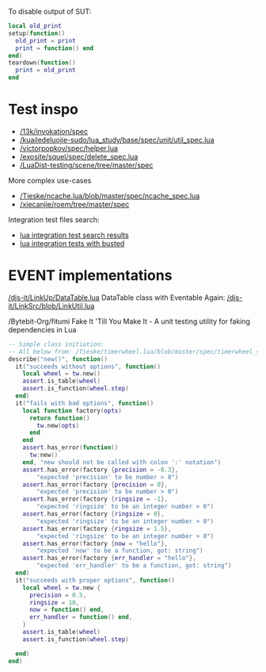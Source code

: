 To disable output of SUT:

```lua
local old_print
setup(function()
  old_print = print
  print = function() end
end)
teardown(function()
  print = old_print
end
```


# Test inspo 
   - [/13k/invokation/spec][1]
   - [/kuailedeluojie-sudo/lua_study/base/spec/unit/util_spec.lua][2]
   - [/victorpopkov/spec/helper.lua][3]
   - [/exosite/squel/spec/delete_spec.lua][4]
   - [/LuaDist-testing/scene/tree/master/spec][5]

More complex use-cases
   - [/Tieske/ncache.lua/blob/master/spec/ncache_spec.lua][6]
   - [/xiecanjie/roem/tree/master/spec][7]

Integration test files search:
  - [lua integration test search results][8]
  - [lua integration tests with busted][9]


# EVENT implementations 
  [/djs-it/LinkUp/DataTable.lua][10]
  DataTable class with Eventable
  Again: [/djs-it/LinkSrc/blob/LinkUtil.lua][11]

  /Bytebit-Org/fitumi
  Fake It 'Till You Make It - A unit testing utility for faking dependencies in Lua


```lua
-- Simple class initiation:
-- All below from: /Tieske/timerwheel.lua/blob/master/spec/timerwheel_spec.lua
describe("new()", function()
  it("succeeds without options", function()
    local wheel = tw.new()
    assert.is_table(wheel)
    assert.is_function(wheel.step)
  end)
  it("fails with bad options", function()
    local function factory(opts)
      return function()
        tw.new(opts)
      end
    end
    assert.has_error(function()
      tw:new()
    end, "new should not be called with colon ':' notation")
    assert.has_error(factory {precision = -0.3},
        "expected 'precision' to be number > 0")
    assert.has_error(factory {precision = 0},
        "expected 'precision' to be number > 0")
    assert.has_error(factory {ringsize = -1},
        "expected 'ringsize' to be an integer number > 0")
    assert.has_error(factory {ringsize = 0},
        "expected 'ringsize' to be an integer number > 0")
    assert.has_error(factory {ringsize = 1.5},
        "expected 'ringsize' to be an integer number > 0")
    assert.has_error(factory {now = "hello"},
        "expected 'now' to be a function, got: string")
    assert.has_error(factory {err_handler = "hello"},
        "expected 'err_handler' to be a function, got: string")
  end)
  it("succeeds with proper options", function()
    local wheel = tw.new {
      precision = 0.5,
      ringsize = 10,
      now = function() end,
      err_handler = function() end,
    }
    assert.is_table(wheel)
    assert.is_function(wheel.step)

  end)
end)
```


[1]: /13k/invokation/tree/master/spec
[2]: /kuailedeluojie-sudo/lua_study/blob/master/koreader/base/spec/unit/util_spec.lua
[3]: /victorpopkov/dst-mod-dev-tools/blob/master/spec/helper.lua
[4]: /exosite/squel/blob/master/spec/delete_spec.lua
[5]: /LuaDist-testing/scene/tree/master/spec
[6]: /Tieske/ncache.lua/blob/master/spec/ncache_spec.lua
[7]: /xiecanjie/roem/tree/master/spec
[8]: /search?p=4&q=language%3Alua+integration+spec+in%3Apath&type=Code
[9]: /search?q=language%3Alua+integration+in%3Apath+describe+in%3Afile&type=Code
[10]: /djs-it/LinkUp/blob/a9df86c07ea7f28a1822cd660d995c593ac3b9df/src/fmw/data/DataTable.lua
[11]: /djs-it/LinkSrc/blob/62ffa7bd8fbb1232784aa9130026fa32bf87444c/app/LinkUtil.lua
